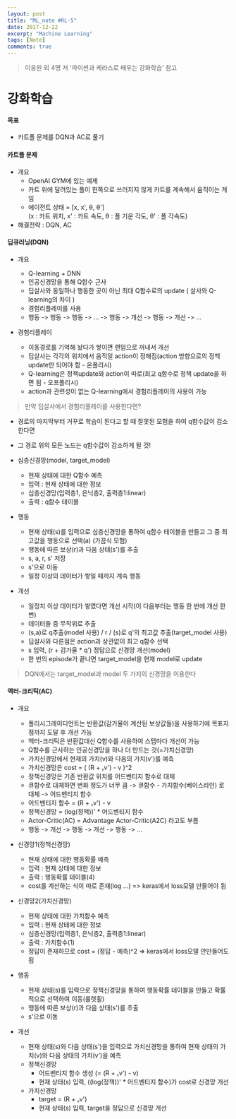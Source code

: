 ```yaml
---
layout: post
title: "ML_note #RL-5"
date: 2017-12-22
excerpt: "Machine Learning"
tags: [Note]
comments: true
---
```

> 이웅원 외 4명 저 '파이썬과 케라스로 배우는 강화학습' 참고

# 강화학습

#### 목표
- 카트폴 문제를 DQN과 AC로 풀기

#### 카트폴 문제
- 개요
  - OpenAI GYM에 있는 예제
  - 카트 위에 달려있는 폴이 한쪽으로 쓰러지지 않게 카트를 계속해서 움직이는 게임
  - 에이전트 상태 = [x, x', θ, θ'] <br>(x : 카트 위치, x' : 카트 속도, θ : 폴 기운 각도, θ' : 폴 각속도)
- 해결전략 : DQN, AC

#### 딥큐러닝(DQN)
- 개요
  - Q-learning + DNN
  - 인공신경망을 통해 Q함수 근사
  - 딥살사와 동일하나 행동한 곳이 아닌 최대 Q함수로의 update ( 살사와 Q-learning의 차이 )
  - 경험리플레이를 사용
  - 행동 -> 행동 -> 행동 -> ... -> 행동 -> 개선 -> 행동 -> 개선 -> ...


- 경험리플레이
  - 이동경로를 기억해 놨다가 쌓이면 랜덤으로 꺼내서 개선
  - 딥살사는 각각의 위치에서 움직일 action이 정해짐(action 방향으로의 정책 update만 되어야 함 - 온폴리시)
  - Q-learning은 정책update와 action이 따로(최고 q함수로 정책 update을 하면 됨 - 오프폴리시)
  - action과 관련성이 없는 Q-learning에서 경험리플레이의 사용이 가능

> 만약 딥살사에서 경험리플레이를 사용한다면?
- 경로의 마지막부터 거꾸로 학습이 된다고 할 때 잘못된 모험을 하여 q함수값이 감소한다면
- 그 경로 위의 모든 노드는 q함수값이 감소하게 될 것!

- 심층신경망(model, target_model)
  - 현재 상태에 대한 Q함수 예측
  - 입력 : 현재 상태에 대한 정보
  - 심층신경망(입력층1, 은닉층2, 출력층1:linear)
  - 출력 : q함수 테이블


- 행동
  - 현재 상태(s)를 입력으로 심층신경망을 통하여 q함수 테이블을 만들고 그 중 최고값을 행동으로 선택(a) (가끔식 모험)
  - 행동에 따른 보상(r)과 다음 상태(s')를 추출
  - s, a, r, s' 저장
  - s'으로 이동
  - 일정 이상의 데이터가 쌓일 때까지 계속 행동


- 개선
  - 일정치 이상 데이터가 쌓였다면 개선 시작(이 다음부터는 행동 한 번에 개선 한 번)
  - 데이터들 중 무작위로 추출
  - (s,a)로 q추출(model 사용) / r / (s)로 q'의 최고값 추출(target_model 사용)
  - 딥살사와 다른점은 action과 상관없이 최고 q함수 선택
  - s 입력, (r + 감가율 * q') 정답으로 신경망 개선(model)
  - 한 번의 episode가 끝나면 target_model을 현재 model로 update

> DQN에서는 target_model과 model 두 가지의 신경망을 이용한다


#### 액터-크리틱(AC)
- 개요
  - 폴리시그레이디언트는 반환값(감가율이 계산된 보상값들)을 사용하기에 목표지점까지 도달 후 개선 가능
  - 액터-크리틱은 반환값대신 Q함수를 사용하여 스텝마다 개선이 가능
  - Q함수를 근사하는 인공신경망을 하나 더 만드는 것(=가치신경망)
  - 가치신경망에서 현재의 가치(v)와 다음의 가치(v')를 예측
  - 가치신경망은 cost = ( (R + ᵧv') - v )^2
  - 정책신경망은 기존 반환값 위치를 어드벤티지 함수로 대체
  - 큐함수로 대체하면 변화 정도가 너무 큼 -> 큐함수 - 가치함수(베이스라인) 로 대체 -> 어드벤티지 함수
  - 어드벤티지 함수 = (R + ᵧv') - v
  - 정책신경망 = (log(정책))' * 어드벤티지 함수
  - Actor-Critic(AC) = Advantage Actor-Critic(A2C) 라고도 부름
  - 행동 -> 개선 -> 행동 -> 개선 -> 행동 -> ...


- 신경망1(정책신경망)
  - 현재 상태에 대한 행동확률 예측
  - 입력 : 현재 상태에 대한 정보
  - 출력 : 행동확률 테이블(4)
  - cost를 계산하는 식이 따로 존재(log ...) => keras에서 loss모델 만들어야 됨


- 신경망2(가치신경망)
  - 현재 상태에 대한 가치함수 예측
  - 입력 : 현재 상태에 대한 정보
  - 심층신경망(입력층1, 은닉층2, 출력층1:linear)
  - 출력 : 가치함수(1)
  - 정답이 존재하므로 cost = (정답 - 예측)^2 => keras에서 loss모델 안만들어도 됨


- 행동
  - 현재 상태(s)를 입력으로 정책신경망을 통하여 행동확률 테이블을 만들고 확률적으로 선택하여 이동(룰렛휠)
  - 행동에 따른 보상(r)과 다음 상태(s')를 추출
  - s'으로 이동


- 개선
  - 현재 상태(s)와 다음 상태(s')을 입력으로 가치신경망을 통하여 현재 상태의 가치(v)와 다음 상태의 가치(v')을 예측
  - 정책신경망
    - 어드벤티지 함수 생성 (= (R + ᵧv') - v)
    - 현재 상태(s) 입력, ((log(정책))' * 어드벤티지 함수)가 cost로 신경망 개선
  - 가치신경망
    - target = (R + ᵧv')
    - 현재 상태(s) 입력, target을 정답으로 신경망 개선

